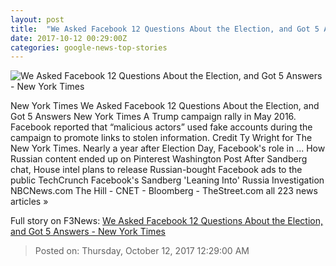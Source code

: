 ```yaml
---
layout: post
title:  "We Asked Facebook 12 Questions About the Election, and Got 5 Answers - New York Times"
date: 2017-10-12 00:29:00Z
categories: google-news-top-stories
---
```


![We Asked Facebook 12 Questions About the Election, and Got 5 Answers - New York Times](https://static01.nyt.com/images/2017/10/10/business/11ROOSE/11ROOSE-facebookJumbo.jpg)

New York Times We Asked Facebook 12 Questions About the Election, and Got 5 Answers New York Times A Trump campaign rally in May 2016. Facebook reported that “malicious actors” used fake accounts during the campaign to promote links to stolen information. Credit Ty Wright for The New York Times. Nearly a year after Election Day, Facebook's role in ... How Russian content ended up on Pinterest Washington Post After Sandberg chat, House intel plans to release Russian-bought Facebook ads to the public TechCrunch Facebook's Sandberg 'Leaning Into' Russia Investigation NBCNews.com The Hill - CNET - Bloomberg - TheStreet.com all 223 news articles »


Full story on F3News: [We Asked Facebook 12 Questions About the Election, and Got 5 Answers - New York Times](http://www.f3nws.com/n/HyWn4B)

> Posted on: Thursday, October 12, 2017 12:29:00 AM
